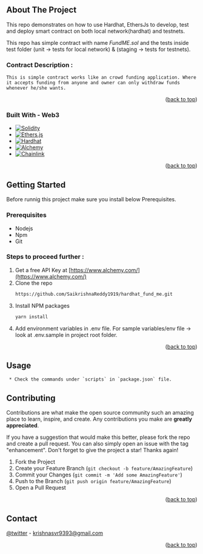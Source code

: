 

<!-- ABOUT THE PROJECT -->
## About The Project

<!-- [![Product Name Screen Shot][product-screenshot]](https://example.com) -->

This repo demonstrates on how to use Hardhat, EthersJs to develop, test and deploy smart contract on both local network(hardhat) and testnets.

This repo has simple contract with name *FundME.sol* and the tests inside test folder (unit -> tests for local network) & (staging -> tests for testnets).

### Contract Description :
    This is simple contract works like an crowd funding application. Where it accepts funding from anyone and owner can only withdraw funds whenever he/she wants.

<p align="right">(<a href="#readme-top">back to top</a>)</p>



### Built With - Web3

* [![Solidity][Solidity.io]][Solidity-url]
* [![Ethers.js][Ethers.js]][Ethereum-url]
* [![Hardhat][Hardhat.io]][Hardhat-url]
* [![Alchemy][Alchemy.io]][Alchemy-url]
* [![Chainlink][Chainlink.io]][Chainlink-url]

<p align="right">(<a href="#readme-top">back to top</a>)</p>



<!-- GETTING STARTED -->
## Getting Started

Before runnig this project make sure you install below Prerequisites.

### Prerequisites

* Nodejs
* Npm
* Git

### Steps to proceed further :

1. Get a free API Key at [https://www.alchemy.com/](https://www.alchemy.com/)
2. Clone the repo
   ```sh
   https://github.com/SaikrishnaReddy1919/hardhat_fund_me.git
   ```
3. Install NPM packages
   ```sh
   yarn install
   ```
4. Add environment variables in .env file. For sample variables/env file -> look at .env.sample in project root folder.

<p align="right">(<a href="#readme-top">back to top</a>)</p>



<!-- USAGE EXAMPLES -->
## Usage
     * Check the commands under `scripts` in `package.json` file.

<!-- CONTRIBUTING -->
## Contributing

Contributions are what make the open source community such an amazing place to learn, inspire, and create. Any contributions you make are **greatly appreciated**.

If you have a suggestion that would make this better, please fork the repo and create a pull request. You can also simply open an issue with the tag "enhancement".
Don't forget to give the project a star! Thanks again!

1. Fork the Project
2. Create your Feature Branch (`git checkout -b feature/AmazingFeature`)
3. Commit your Changes (`git commit -m 'Add some AmazingFeature'`)
4. Push to the Branch (`git push origin feature/AmazingFeature`)
5. Open a Pull Request

<p align="right">(<a href="#readme-top">back to top</a>)</p>


<!-- CONTACT -->
## Contact

[@twitter](https://twitter.com/web3_devv) - krishnasvr9393@gmail.com

<p align="right">(<a href="#readme-top">back to top</a>)</p>



<!-- MARKDOWN LINKS & IMAGES -->
<!-- https://www.markdownguide.org/basic-syntax/#reference-style-links -->
[Hardhat.io]: https://img.shields.io/badge/Hardhat-4A4A55?style=for-the-badge&logo=hardhat&logoColor=white
[Hardhat-url]: https://hardhat.org/

[Alchemy.io]: https://img.shields.io/badge/Alchemy-DD0031?style=for-the-badge&logo=alchemy&logoColor=white
[Alchemy-url]: https://www.alchemy.com/

[Ethers.js]: https://img.shields.io/badge/Etherjs-0769AD?style=for-the-badge&logo=ethereum&logoColor=white
[Ethereum-url]: https://docs.ethers.io/v5/

[Solidity.io]: https://img.shields.io/badge/Solidity-563D7C?style=for-the-badge&logo=solidity&logoColor=white
[Solidity-url]: https://docs.soliditylang.org/en/v0.8.17/

[Chainlink.io]: https://img.shields.io/badge/Chainlink-35495E?style=for-the-badge&logo=chainlink&logoColor=white
[Chainlink-url]: https://chain.link/